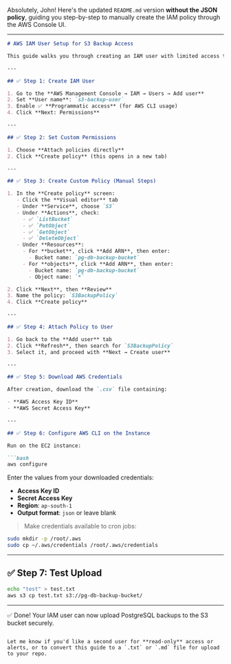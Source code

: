 Absolutely, John! Here's the updated `README.md` version **without the JSON policy**, guiding you step-by-step to manually create the IAM policy through the AWS Console UI.

---

````markdown
# AWS IAM User Setup for S3 Backup Access

This guide walks you through creating an IAM user with limited access to an S3 bucket used for PostgreSQL database or log backups.

---

## ✅ Step 1: Create IAM User

1. Go to the **AWS Management Console → IAM → Users → Add user**
2. Set **User name**: `s3-backup-user`
3. Enable ✅ **Programmatic access** (for AWS CLI usage)
4. Click **Next: Permissions**

---

## ✅ Step 2: Set Custom Permissions

1. Choose **Attach policies directly**
2. Click **Create policy** (this opens in a new tab)

---

## ✅ Step 3: Create Custom Policy (Manual Steps)

1. In the **Create policy** screen:
   - Click the **Visual editor** tab
   - Under **Service**, choose `S3`
   - Under **Actions**, check:
     - ✅ `ListBucket`
     - ✅ `PutObject`
     - ✅ `GetObject`
     - ✅ `DeleteObject`
   - Under **Resources**:
     - For **bucket**, click **Add ARN**, then enter:
       - Bucket name: `pg-db-backup-bucket`
     - For **objects**, click **Add ARN**, then enter:
       - Bucket name: `pg-db-backup-bucket`
       - Object name: `*`

2. Click **Next**, then **Review**
3. Name the policy: `S3BackupPolicy`
4. Click **Create policy**

---

## ✅ Step 4: Attach Policy to User

1. Go back to the **Add user** tab
2. Click **Refresh**, then search for `S3BackupPolicy`
3. Select it, and proceed with **Next → Create user**

---

## ✅ Step 5: Download AWS Credentials

After creation, download the `.csv` file containing:

- **AWS Access Key ID**
- **AWS Secret Access Key**

---

## ✅ Step 6: Configure AWS CLI on the Instance

Run on the EC2 instance:

```bash
aws configure
````

Enter the values from your downloaded credentials:

* **Access Key ID**
* **Secret Access Key**
* **Region**: `ap-south-1`
* **Output format**: `json` or leave blank

> Make credentials available to cron jobs:

```bash
sudo mkdir -p /root/.aws
sudo cp ~/.aws/credentials /root/.aws/credentials
```

---

## ✅ Step 7: Test Upload

```bash
echo "test" > test.txt
aws s3 cp test.txt s3://pg-db-backup-bucket/
```

---

✅ Done! Your IAM user can now upload PostgreSQL backups to the S3 bucket securely.

```

Let me know if you'd like a second user for **read-only** access or alerts, or to convert this guide to a `.txt` or `.md` file for upload to your repo.
```
